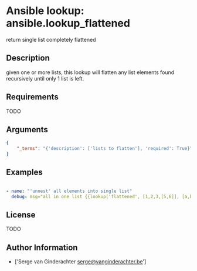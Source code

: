 # Ansible lookup: ansible.lookup_flattened


return single list completely flattened

## Description

given one or more lists, this lookup will flatten any list elements found recursively until only 1 list is left.

## Requirements

TODO

## Arguments

``` json
{
    "_terms": "{'description': ['lists to flatten'], 'required': True}",
}
```

## Examples


``` yaml

- name: "'unnest' all elements into single list"
  debug: msg="all in one list {{lookup('flattened', [1,2,3,[5,6]], [a,b,c], [[5,6,1,3], [34,a,b,c]])}}"

```

## License

TODO

## Author Information
  - ['Serge van Ginderachter <serge@vanginderachter.be>']
